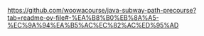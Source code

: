 https://github.com/woowacourse/java-subway-path-precourse?tab=readme-ov-file#-%EA%B8%B0%EB%8A%A5-%EC%9A%94%EA%B5%AC%EC%82%AC%ED%95%AD
